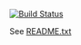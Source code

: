 [![Build Status](https://travis-ci.org/brianfromoregon/ForgeProject.svg?branch=master)](https://travis-ci.org/brianfromoregon/ForgeProject)

See [README.txt](README.txt)
